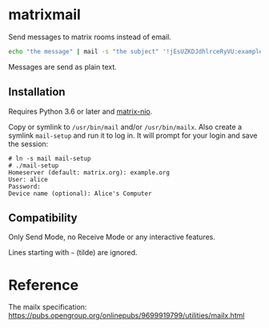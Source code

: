 # matrixmail
Send messages to matrix rooms instead of email.

```bash
echo "the message" | mail -s "the subject" '!jEsUZKDJdhlrceRyVU:example.org'
```

Messages are send as plain text.

## Installation
Requires Python 3.6 or later and [matrix-nio](https://github.com/poljar/matrix-nio).

Copy or symlink to `/usr/bin/mail` and/or `/usr/bin/mailx`.
Also create a symlink `mail-setup` and run it to log in.
It will prompt for your login and save the session:
```shell
# ln -s mail mail-setup
# ./mail-setup
Homeserver (default: matrix.org): example.org
User: alice
Password: 
Device name (optional): Alice's Computer
```

## Compatibility
Only Send Mode, no Receive Mode or any interactive features.

Lines starting with `~` (tilde) are ignored.

# Reference
The mailx specification: https://pubs.opengroup.org/onlinepubs/9699919799/utilities/mailx.html
